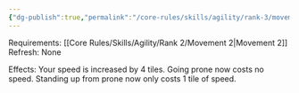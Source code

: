 ```yaml
---
{"dg-publish":true,"permalink":"/core-rules/skills/agility/rank-3/movement-3/"}
---
```


Requirements: [[Core Rules/Skills/Agility/Rank 2/Movement 2\|Movement 2]]
Refresh: None

Effects:
Your speed is increased by 4 tiles.
Going prone now costs no speed.
Standing up from prone now only costs 1 tile of speed.
